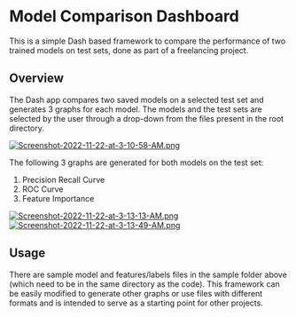 # Model Comparison Dashboard
This is a simple Dash based framework to compare the performance of two trained models on test sets, done as part of a freelancing project.

## Overview
The Dash app compares two saved models on a selected test set and generates 3 graphs for each model. The models and the test sets are selected by the user through a drop-down from the files present in the root directory. 

[![Screenshot-2022-11-22-at-3-10-58-AM.png](https://i.postimg.cc/02PM6PXT/Screenshot-2022-11-22-at-3-10-58-AM.png)](https://postimg.cc/nMScgbJ2)

The following 3 graphs are generated for both models on the test set: 
1. Precision Recall Curve
2. ROC Curve
3. Feature Importance 

[![Screenshot-2022-11-22-at-3-13-13-AM.png](https://i.postimg.cc/k4yCL3NS/Screenshot-2022-11-22-at-3-13-13-AM.png)](https://postimg.cc/ftk10PrW)
[![Screenshot-2022-11-22-at-3-13-49-AM.png](https://i.postimg.cc/6q1kN988/Screenshot-2022-11-22-at-3-13-49-AM.png)](https://postimg.cc/D4Ljr3dh)

## Usage
There are sample model and features/labels files in the sample folder above (which need to be in the same directory as the code). 
This framework can be easily modified to generate other graphs or use files with different formats and is intended to serve as a starting point for other projects.
